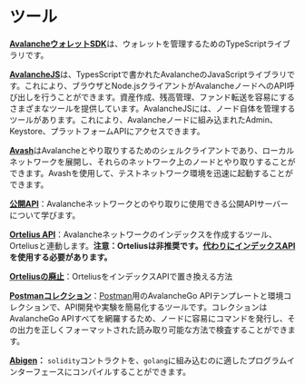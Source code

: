 # ツール

[**AvalancheウォレットSDK**](avalanche-wallet-sdk/)は、ウォレットを管理するためのTypeScriptライブラリです。

[**AvalancheJS**](avalanchejs/)は、TypesScriptで書かれたAvalancheのJavaScriptライブラリです。これにより、ブラウザとNode.jsクライアントがAvalancheノードへのAPI呼び出しを行うことができます。資産作成、残高管理、ファンド転送を容易にするさまざまなツールを提供しています。AvalancheJSには、ノード自体を管理するツールがあります。これにより、Avalancheノードに組み込まれたAdmin、Keystore、プラットフォームAPIにアクセスできます。

[**Avash**](avash.md)はAvalancheとやり取りするためのシェルクライアントであり、ローカルネットワークを展開し、それらのネットワーク上のノードとやり取りすることができます。Avashを使用して、テストネットワーク環境を迅速に起動することができます。

[**公開API**](public-api.md)：Avalancheネットワークとのやり取りに使用できる公開APIサーバーについて学びます。

[**Ortelius API**](ortelius.md)：Avalancheネットワークのインデックスを作成するツール、Orteliusと連動します。**注意：Orteliusは非推奨です。[代わりにインデックスAPI](deprecating-ortelius.md)を使用する必要があります。**

[**Orteliusの廃止**](deprecating-ortelius.md)：OrteliusをインデックスAPIで置き換える方法

[**Postmanコレクション**](postman-avalanche-collection.md)：[Postman](https://postman.com/)用のAvalancheGo APIテンプレートと環境コレクションで、API開発や実験を簡易化するツールです。コレクションはAvalancheGo APIすべてを網羅するため、ノードに容易にコマンドを発行し、その出力を正しくフォーマットされた読み取り可能な方法で検査することができます。

[**Abigen**](abigen.md)**：** `solidity`コントラクトを、`golang`に組み込むのに適したプログラムインターフェースにコンパイルすることができます。
